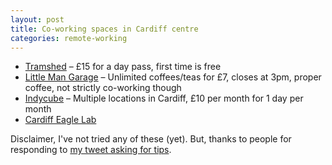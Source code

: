 ```yaml
---
layout: post
title: Co-working spaces in Cardiff centre
categories: remote-working
---
```


- [Tramshed](https://www.tramshedtech.co.uk/cowork/) – £15 for a day pass, first time is free
- [Little Man Garage](https://www.tripadvisor.co.uk/Restaurant_Review-g186460-d13395160-Reviews-The_Little_Man_Garage-Cardiff_South_Wales_Wales.html) – Unlimited coffees/teas for £7, closes at 3pm, proper coffee, not strictly co-working though
- [Indycube](https://www.indycube.community/places) – Multiple locations in Cardiff, £10 per month for 1 day per month
- [Cardiff Eagle Lab](https://labs.uk.barclays/locations/cardiff-en)

Disclaimer, I've not tried any of these (yet). But, thanks to people for responding to [my tweet asking for tips](https://twitter.com/benjystanton/status/1140913131969011713).